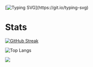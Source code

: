 [![Typing SVG](https://readme-typing-svg.demolab.com?font=Fira+Code&size=30&pause=1000&color=CDD6F4&width=435&lines=Hello+world!)](https://git.io/typing-svg)

# Stats

[![GitHub Streak](https://streak-stats.demolab.com?user=Pedroxhrq&theme=catppuccin-mocha)](https://git.io/streak-stats)

![Top Langs](https://github-readme-stats.vercel.app/api/top-langs/?username=anuraghazra&layout=compact&bg_color=1e1e2e&text_color=cdd6f4&icon_color=cba6f7&title_color=94e2d5)

![](https://komarev.com/ghpvc/?username=Pedroxhrq&color=lightgrey)

<!--
**Pedroxhrq/Pedroxhrq** is a ✨ _special_ ✨ repository because its `README.md` (this file) appears on your GitHub profile.

Here are some ideas to get you started:

- 🔭 I’m currently working on ...
- 🌱 I’m currently learning ...
- 👯 I’m looking to collaborate on ...
- 🤔 I’m looking for help with ...
- 💬 Ask me about ...
- 📫 How to reach me: ...
- 😄 Pronouns: ...
- ⚡ Fun fact: ...
-->
